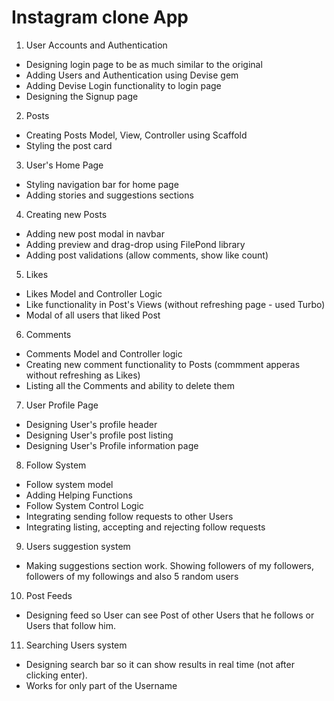 # Instagram clone App

1. User Accounts and Authentication
* Designing login page to be as much similar to the original
* Adding Users and Authentication using Devise gem
* Adding Devise Login functionality to login page
* Designing the Signup page

2. Posts
* Creating Posts Model, View, Controller using Scaffold
* Styling the post card

3. User's Home Page
* Styling navigation bar for home page
* Adding stories and suggestions sections

4. Creating new Posts
* Adding new post modal in navbar
* Adding preview and drag-drop using FilePond library
* Adding post validations (allow comments, show like count)

5. Likes
* Likes Model and Controller Logic
* Like functionality in Post's Views (without refreshing page - used Turbo)
* Modal of all users that liked Post

6. Comments
* Comments Model and Controller logic
* Creating new comment functionality to Posts (commment apperas without refreshing as Likes)
* Listing all the Comments and ability to delete them

7. User Profile Page
* Designing User's profile header
* Designing User's profile post listing
* Designing User's Profile information page

8. Follow System
* Follow system model
* Adding Helping Functions
* Follow System Control Logic
* Integrating sending follow requests to other Users
* Integrating listing, accepting and rejecting follow requests

9. Users suggestion system
* Making suggestions section work. Showing followers of my followers, followers of my followings and also 5 random users

10. Post Feeds
* Designing feed so User can see Post of other Users that he follows or Users that follow him.

11. Searching Users system
* Designing search bar so it can show results in real time (not after clicking enter).
* Works for only part of the Username

